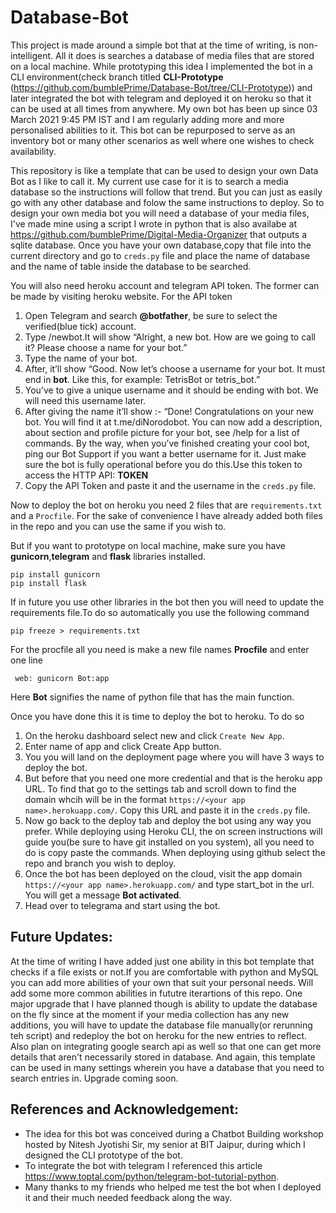 # Database-Bot

This project is made around a simple bot that at the time of writing, is non-intelligent. All it does is searches a database of media files that are stored on a local machine. While prototyping this idea I implemented the bot in a CLI environment(check branch titled **CLI-Prototype** (https://github.com/bumblePrime/Database-Bot/tree/CLI-Prototype)) and later integrated the bot with telegram and deployed it on heroku so that it can be used at all times from anywhere.
My own bot has been up since 03 March 2021 9:45 PM IST and I am regularly adding more and more personalised abilities to it. This bot can be repurposed to serve as an inventory bot or many other scenarios as well where one wishes to check availability.

This repository is like a template that can be used to design your own Data Bot as I like to call it. My current use case for it is to search a media database so the instructions will follow that trend. But you can just as easily go with any other database and folow the same instructions to deploy. 
So to design your own media bot you will need a database of your media files, I've made mine using a script I wrote in python that is also availabe at https://github.com/bumblePrime/Digital-Media-Organizer that outputs a sqlite database. Once you have your own database,copy that file into the current directory and go to `creds.py` file and place the name of database and the name of table inside the database to be searched.


You will also need heroku account and telegram API token. The former can be made by visiting heroku website. 
For the API token
1. Open Telegram and search **@botfather**, be sure to select the verified(blue tick) account.
2. Type /newbot.It will show “Alright, a new bot. How are we going to call it? Please choose a name for your bot.”
3. Type the name of your bot.
4. After, it’ll show “Good. Now let’s choose a username for your bot. It must end in **bot**. Like this, for example: TetrisBot or tetris_bot.”
5. You’ve to give a unique username and it should be ending with bot. We will need this username later.
6. After giving the name it’ll show :-
“Done! Congratulations on your new bot. You will find it at t.me/diNorodobot. You can now add a description, about section and profile picture for your bot, see /help for a list of commands. By the way, when you’ve finished creating your cool bot, ping our Bot Support if you want a better username for it. Just make sure the bot is fully operational before you do this.Use this token to access the HTTP API: **TOKEN**
7. Copy the API Token and paste it and the username in the `creds.py` file.

Now to deploy the bot on heroku you need 2 files that are `requirements.txt` and a `Procfile`.
For the sake of convenience I have already added both files in the repo and you can use the same if you wish to.

But if you want to prototype on local machine, make sure you have **gunicorn**,**telegram** and **flask** libraries installed.
   ```
   pip install gunicorn
   pip install flask
   ```

If in future you use other libraries in the bot then you will need to update the requirements file.To do so automatically you use the following command
   ```
   pip freeze > requirements.txt
   ```

For the procfile all you need is make a new file names **Procfile** and enter one line
   ```
    web: gunicorn Bot:app
   ```
Here **Bot** signifies the name of python file that has the main function.


Once you have done this it is time to deploy the bot to heroku. To do so
1. On the heroku dashboard select new and click `Create New App`.
2. Enter name of app and click Create App button.
3. You you will land on the deployment page where you will have 3 ways to deploy the bot.
4. But before that you need one more credential and that is the heroku app URL. To find that go to the settings tab and scroll down to find the domain whcih will be in the format `https://<your app name>.herokuapp.com/`. Copy this URL and paste it in the `creds.py` file.
5. Now go back to the deploy tab and deploy the bot using any way you prefer. While deploying using Heroku CLI, the on screen instructions will guide you(be sure to have git installed on you system), all you need to do is copy paste the commands. When deploying using github select the repo and branch you wish to deploy.
6. Once the bot has been deployed on the cloud, visit the app domain `https://<your app name>.herokuapp.com/` and type start_bot in the url. You will get a message **Bot activated**.
7. Head over to telegrama and start using the bot.


## Future Updates:
At the time of writing I have added just one ability in this bot template that checks if a file exists or not.If you are comfortable with python and MySQL you can add more abilities of your own that suit your personal needs. Will add some more common abilities in fututre iterartions of this repo.
One major upgrade that I have planned though is ability to update the database on the fly since at the moment if your media collection has any new additions, you will have to update the database file manually(or rerunning teh script) and redeploy the bot on heroku for the new entries to reflect.
Also plan on integrating google search api as well so that one can get more details that aren't necessarily stored in database.
And again, this template can be used in many settings wherein you have a database that you need to search entries in.
Upgrade coming soon.


## References and Acknowledgement:
- The idea for this bot was conceived during a Chatbot Building workshop hosted by Nitesh Jyotishi Sir, my senior at BIT Jaipur, during which I designed the CLI prototype of the bot.
- To integrate the bot with telegram I referenced this article https://www.toptal.com/python/telegram-bot-tutorial-python.
- Many thanks to my friends who helped me test the bot when I deployed it and their much needed feedback along the way.
